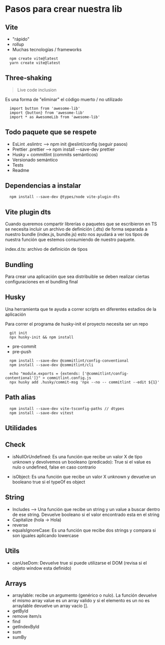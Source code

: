 # Pasos para crear nuestra lib

## Vite

- "rápido"
- rollup
- Muchas tecnologías / frameworks

```
  npm create vite@latest
  yarn create vite@latest
```

## Three-shaking

> Live code inclusion

Es una forma de "eliminar" el código muerto / no utilizado

```
  import button from 'awesome-lib'
  import {button} from 'awesome-lib'
  import * as AwesomeLib from 'awesome-lib'
```

## Todo paquete que se respete

- EsLint .eslintrc --> npm init @eslint/config (seguir pasos)
- Prettier .prettier --> npm install --save-dev prettier
- Husky + commitlint (commits semánticos)
- Versionado semántico
- Tests
- Readme

## Dependencias a instalar

```
  npm install --save-dev @types/node vite-plugin-dts
```

## Vite plugin dts

Cuando queremos compartir librerías o paquetes que se escribieron en TS se necesita incluir un archivo de definición (.dts) de forma separada a nuestro bundle (index.js, bundle.js) esto nos ayudará a ver los tipos de nuestra función que estemos consumiendo de nuestro paquete.

index.d.ts: archivo de definición de tipos

## Bundling

Para crear una aplicación que sea distribuible se deben realizar ciertas configuraciones en el bundling final

## Husky

Una herramienta que te ayuda a correr scripts en diferentes estadios de la aplicación

Para correr el programa de husky-init el proyecto necesita ser un repo

```
  git init
  npx husky-init && npm install
```

- pre-commit
- pre-push

```
  npm install --save-dev @commitlint/config-conventional
  npm install --save-dev @commitlint/cli

  echo "module.exports = {extends: ['@commitlint/config-contentional']}" > commitlint.config.js
  npx husky add .husky/commit-msg 'npx --no -- commitlint --edit ${1}'
```

## Path alias

```
  npm install --save-dev vite-tsconfig-paths // dtypes
  npm install --save-dev vitest
```

## Utilidades

## Check

- isNullOrUndefined: Es una función que recibe un valor X de tipo unknown y devolvemos un booleano (predicado): True si el value es nulo o undefined, false en caso contrario

- isObject: Es una función que recibe un valor X unknown y devuelve un booleano true si el typeOf es object

## String

- Includes --> Una función que recibe un string y un value a buscar dentro de ese string. Devuelve booleano si el valor encontrado esta en el string
- Capitalize (hola -> Hola)
- reverse
- equalsIgnoreCase: Es una función que recibe dos strings y compara si son iguales aplicando lowercase

## Utils

- canUseDom: Devuelve true si puede utilizarse el DOM (revisa si el objeto window esta definido)

## Arrays

- arraylable: recibe un argumento (genérico o nulo). La función devuelve el mismo array value es un array valido y si el elemento es un no es arraylable devuelve un array vacío [].
- getById
- remove item/s
- find
- getIndexById
- sum
- sumBy
